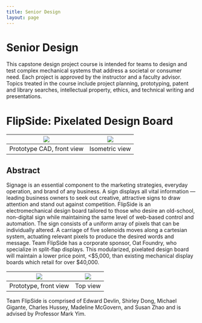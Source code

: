```yaml
---
title: Senior Design
layout: page
---
```

# Senior Design

This capstone design project course is intended for teams to design and test complex mechanical systems that address a societal or consumer need. Each project is approved by the instructor and a faculty advisor. Topics treated in the course include project planning, prototyping, patent and library searches, intellectual property, ethics, and technical writing and presentations.

# FlipSide: Pixelated Design Board
![](https://github.com/susan-z/susan-z.github.io/blob/master/img/prototype1.png?raw=true) | ![](https://github.com/susan-z/susan-z.github.io/blob/master/img/prototype2.png?raw=true)
:-----------:|:-----------:
Prototype CAD, front view | Isometric view

## Abstract
Signage is an essential component to the marketing strategies, everyday operation, and brand of any business. A sign displays all vital information — leading business owners to seek out creative, attractive signs to draw attention and stand out against competition. FlipSide is an electromechanical design board tailored to those who desire an old-school, non-digital sign while maintaining the same level of web-based control and automation. The sign consists of a uniform array of pixels that can be individually altered. A carriage of five solenoids moves along a cartesian system, actuating relevant pixels to produce the desired words and message. Team FlipSide has a corporate sponsor, Oat Foundry, who specialize in split-flap displays. This modularized, pixelated design board will maintain a lower price point, <$5,000, than existing mechanical display boards which retail for over $40,000.

![](https://github.com/susan-z/susan-z.github.io/blob/master/img/prototype4.jpg?raw=true) | ![](https://github.com/susan-z/susan-z.github.io/blob/master/img/prototype3.jpg?raw=true)
:-----------:|:-----------:
Prototype, front view | Top view

Team FlipSide is comprised of Edward Devlin, Shirley Dong, Michael Gigante, Charles Hussey, Madeline McGovern, and Susan Zhao and is advised by Professor Mark Yim.

